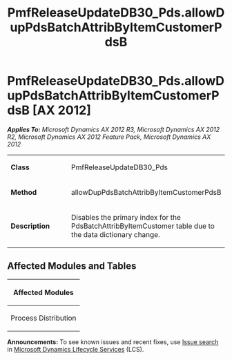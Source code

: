 ﻿---
title: PmfReleaseUpdateDB30_Pds.allowDupPdsBatchAttribByItemCustomerPdsB
TOCTitle: PmfReleaseUpdateDB30_Pds.allowDupPdsBatchAttribByItemCustomerPdsB
ms:assetid: dbb552ae-9a1d-aff1-2380-fa78fd92d4b2
ms:mtpsurl: https://msdn.microsoft.com/en-us/library/JJ737197(v=AX.60)
ms:contentKeyID: 49711640
ms.date: 05/18/2015
mtps_version: v=AX.60
---

# PmfReleaseUpdateDB30\_Pds.allowDupPdsBatchAttribByItemCustomerPdsB [AX 2012]


_**Applies To:** Microsoft Dynamics AX 2012 R3, Microsoft Dynamics AX 2012 R2, Microsoft Dynamics AX 2012 Feature Pack, Microsoft Dynamics AX 2012_

<table>
<colgroup>
<col style="width: 50%" />
<col style="width: 50%" />
</colgroup>
<tbody>
<tr class="odd">
<td><p><strong>Class</strong></p></td>
<td><p>PmfReleaseUpdateDB30_Pds</p></td>
</tr>
<tr class="even">
<td><p><strong>Method</strong></p></td>
<td><p>allowDupPdsBatchAttribByItemCustomerPdsB</p></td>
</tr>
<tr class="odd">
<td><p><strong>Description</strong></p></td>
<td><p>Disables the primary index for the PdsBatchAttribByItemCustomer table due to the data dictionary change.</p></td>
</tr>
</tbody>
</table>


## Affected Modules and Tables

<table>
<colgroup>
<col style="width: 100%" />
</colgroup>
<thead>
<tr class="header">
<th><p>Affected Modules</p></th>
</tr>
</thead>
<tbody>
<tr class="odd">
<td><p>Process Distribution</p></td>
</tr>
</tbody>
</table>

  
**Announcements:** To see known issues and recent fixes, use [Issue search](http://go.microsoft.com/fwlink/?linkid=389258) in [Microsoft Dynamics Lifecycle Services](http://go.microsoft.com/fwlink/?linkid=306505) (LCS).

